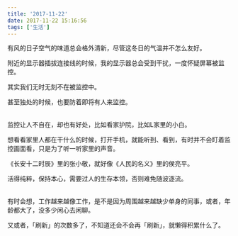 ```yaml
---
title: '2017-11-22'
date: 2017-11-22 15:16:56
tags: ['生活']
---
```


有风的日子空气的味道总会格外清新，尽管这冬日的气温并不怎么友好。

附近的显示器插拔连接线的时候，我的显示器总会受到干扰，一度怀疑屏幕被监控。

其实我们无时无刻不在被监控中。

甚至独处的时候，也要防着即将有人来监控。

<br />
监控让人不自在，却也有好处，比如看家护院，比如L家里的小白。

想看看家里人都在干什么的时候，打开手机，就能听到、看到，有时并不会盯着监控画面看，只是为了听一听家里的声音。

《长安十二时辰》里的张小敬，就好像《人民的名义》里的侯亮平。

活得纯粹，保持本心，需要过人的生存本领，否则难免随波逐流。

<br />
有时会想，工作越来越像工作，是不是因为周围越来越缺少单身的同事，或者，年龄都大了，没多少闲心去闲聊。

又或者，「刷新」的次数多了，不知道还会不会再「刷新」，就懒得积累什么了。


